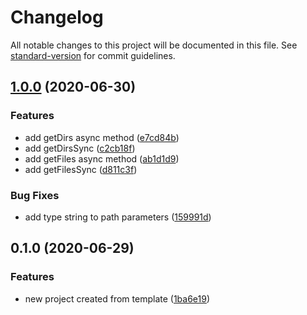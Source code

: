 # Changelog

All notable changes to this project will be documented in this file. See [standard-version](https://github.com/conventional-changelog/standard-version) for commit guidelines.

## [1.0.0](https://github.com/justinkalland/dir-list/compare/v0.1.0...v1.0.0) (2020-06-30)


### Features

* add getDirs async method ([e7cd84b](https://github.com/justinkalland/dir-list/commit/e7cd84bb21efa239ee6a8cd540f121a0b94660c1))
* add getDirsSync ([c2cb18f](https://github.com/justinkalland/dir-list/commit/c2cb18f67ef28f116142615b1fa2a5f451aefa74))
* add getFiles async method ([ab1d1d9](https://github.com/justinkalland/dir-list/commit/ab1d1d9b15022e8fa7ca94441f6ff5d0c8794d85))
* add getFilesSync ([d811c3f](https://github.com/justinkalland/dir-list/commit/d811c3f94bab9af3b0a37b806bcf92e488a3c4d2))


### Bug Fixes

* add type string to path parameters ([159991d](https://github.com/justinkalland/dir-list/commit/159991d2f4fefb3f9e656b64d1452c18bab0c86a))

## 0.1.0 (2020-06-29)


### Features

* new project created from template ([1ba6e19](https://github.com/justinkalland/dir-list/commit/1ba6e194aa09a0487ce191f471e5a16391b7f243))
